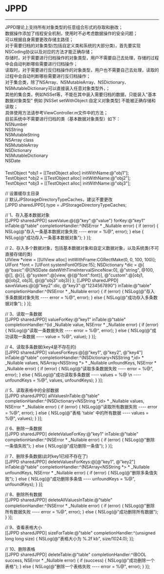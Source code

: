 # JPPD

----
JPPD理论上支持所有对象类型的任意组合形式的存取和删改；     
数据操作添加了线程安全机制，使用时不必考虑数据操作的安全问题；     
可以根据自身需要更改存储主路径；     
对于需要归档的对象类型(包括自定义类和系统的大部分类)，首先要实现NSCoding协议以及对应的方法才能正确存储；     
存储时，对于需要进行归档操作的对象类型，用户不需要自己去处理，存储的过程中会自动判断哪些需要进行归档操作；     
读取时，对于需要进行反归档操作的对象类型，用户也不需要自己去处理，读取的过程中会自动判断哪些需要进行反归档操作；     
对于集合类，除了NSArray、NSMutableArray、NSDictionary、NSMutableDictionary可以直接装入任意对象类型外，；     
其他的集合类，例如NSSet等，不能在其中装入需要归档的数据，只能装入"基本数据对象类型"
例如 [NSSet setWithObject:自定义对象类型] 不能被正确存储和读取；     
具体使用方法请参考ViewController.m文件中的方法；    
目前系统中不需要进行归档的类（基本数据对象类型）如下：     
NSNumber    
NSString    
NSMutableString     
NSArray class    
NSMutableArray    
NSDictionary    
NSMutableDictionary    
NSDate    

###

TestObject *obj1 = [[TestObject alloc] initWithName:@"obj1"];   
TestObject *obj2 = [[TestObject alloc] initWithName:@"obj2"];    
TestObject *obj3 = [[TestObject alloc] initWithName:@"obj3"];    


// 设置缓存主目录     
// 默认JPStorageDirectoryTypeCaches，建议不要更改     
[JPPD sharedJPPD].type = JPStorageDirectoryTypeCaches;    

// 1、存入基本数据对象    
[[JPPD sharedJPPD] saveValue:@{@"key":@"value"} forKey:@"key1" inTable:@"table" completionHandler:^(NSError * _Nullable error) {
if (error) {
NSLog(@"存入一条基本数据对象失败 ---- error = %@", error);
} else {
NSLog(@"成功存入一条基本数据对象");
}
}];

// 2、存入多个数据对象，包括基本数据对象和自定义数据对象，以及系统类(不可直接存储的类)    
UIView *view = [[UIView alloc] initWithFrame:CGRectMake(0, 0, 100, 100)];
UIFont *font = [UIFont systemFontOfSize:15];
NSDictionary *dic = @{
@"basic":@[[NSDate dateWithTimeIntervalSinceNow:0], @"string", @100, @[], @{}],
@"system":@[view, @{@"font":font}],
@"custom":@[obj1, @[obj2, obj3], @{@"obj3":obj3}]
};
[[JPPD sharedJPPD] saveValues:@{@"key2":dic, @"key3":@"1234567890"} inTable:@"table" completionHandler:^(NSError * _Nullable error) {
if (error) {
NSLog(@"存入多条数据对象失败 ---- error = %@", error);
} else {
NSLog(@"成功存入多条数据对象");
}
}];

// 3、读取一条数据    
[[JPPD sharedJPPD] valueForKey:@"key1" inTable:@"table" completionHandler:^(id  _Nullable value, NSError * _Nullable error) {
if (error) {
NSLog(@"读取一条数据失败 ---- error = %@", error);
} else {
NSLog(@"成功读取一条数据 ---- value = %@", value);
}
}];

// 4、读取多条数据(key4是不存在的)    
[[JPPD sharedJPPD] valuesForKeys:@[@"key1", @"key2", @"key4"] inTable:@"table" completionHandler:^(NSDictionary<NSString *,id> * _Nullable values, NSArray<NSString *> * _Nullable unfoundKeys, NSError * _Nullable error) {
if (error) {
NSLog(@"读取多条数据失败 ---- error = %@", error);
} else {
NSLog(@"成功读取多条数据 ---- values = %@ \n ---- unfoundKeys = %@", values, unfoundKeys);
}
}];

// 5、读取表格中的全部数据    
[[JPPD sharedJPPD] allValuesInTable:@"table" completionHandler:^(NSDictionary<NSString *,id> * _Nullable values, NSError * _Nullable error) {
if (error) {
NSLog(@"读取所有数据失败 ---- error = %@", error);
} else {
NSLog(@"表格 'table' 中的所有数据 ---- values = %@", values);
}
}];

// 6、删除一条数据    
[[JPPD sharedJPPD] deleteValueForKey:@"key1" inTable:@"table" completionHandler:^(NSError * _Nullable error) {
if (error) {
NSLog(@"删除一条值失败");
} else {
NSLog(@"成功删除一条值");
}
}];

// 7、删除多条数据(此时key1已经不存在了)    
[[JPPD sharedJPPD] deleteValuesForKeys:@[@"key1", @"key2"] inTable:@"table" completionHandler:^(NSArray<NSString *> * _Nullable unfoundKeys, NSError * _Nullable error) {
if (error) {
NSLog(@"删除多条值失败");
} else {
NSLog(@"成功删除多条值 ---- unfoundKeys = %@", unfoundKeys);
}
}];


// 8、删除所有数据    
[[JPPD sharedJPPD] deleteAllValuesInTable:@"table" completionHandler:^(NSError * _Nullable error) {
if (error) {
NSLog(@"删除所有数据失败 ---- error = %@", error);
} else {
NSLog(@"成功删除所有数据");
}
}];

// 9、查看表格大小    
[[JPPD sharedJPPD] sizeForTable:@"table" completionHandler:^(unsigned long long size) {
NSLog(@"表格大小为 %.2f kb", size/1024.0);
}];

// 10、删除表格    
[[JPPD sharedJPPD] deleteTable:@"table" completionHandler:^(BOOL success, NSError * _Nullable error) {
if (success) {
NSLog(@"成功删除一个表格");
} else {
NSLog(@"删除一个表格失败 ---- error = %@", error);
}
}];
